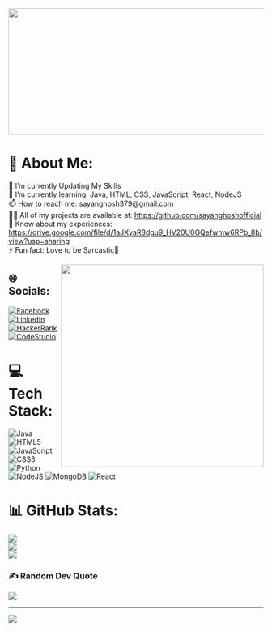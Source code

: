 <img align="center" width="1000" height="250" src="https://user-images.githubusercontent.com/99132893/210400174-47428360-f926-404d-a4d4-1650d0734068.gif">

# 💫 About Me:
🔭 I’m currently Updating My Skills<br>🌱 I’m currently learning: Java, HTML, CSS, JavaScript, React, NodeJS<br>📫 How to reach me: sayanghosh379@gmail.com<br>👨‍💻 All of my projects are available at: https://github.com/sayanghoshofficial<br>📄 Know about my experiences: https://drive.google.com/file/d/1aJXyaR8dgu9_HV20U0GQefwmw6RPb_8b/view?usp=sharing<br>⚡ Fun fact: Love to be Sarcastic🤗<br>

<img align="right" width="400" src="https://user-images.githubusercontent.com/99132893/210392636-50a29244-7b85-4770-a584-7bb49f01dbb3.gif">

## 🌐 Socials:
[![Facebook](https://img.shields.io/badge/Facebook-%231877F2.svg?logo=Facebook&logoColor=white)](https://facebook.com/SayanGhoshOfficial97) [![LinkedIn](https://img.shields.io/badge/LinkedIn-%230077B5.svg?logo=linkedin&logoColor=white)](https://linkedin.com/in/SayanGhoshOfficial) [![HackerRank](https://img.shields.io/badge/-HackerRank-darkgreen.svg?logo=hackerrank&logoColor=white)](https://www.hackerrank.com/sayanghosh379) [![CodeStudio](https://img.shields.io/badge/CS-CodeStudio-darkred.svg?logo=codestudio&logoColor=white)](https://www.codingninjas.com/codestudio/profile/e22ca916-05f5-4726-8537-c64a7d25b356)

# 💻 Tech Stack:
![Java](https://img.shields.io/badge/java-%23ED8B00.svg?style=plastic&logo=java&logoColor=white) ![HTML5](https://img.shields.io/badge/html5-%23E34F26.svg?style=plastic&logo=html5&logoColor=white) ![JavaScript](https://img.shields.io/badge/javascript-%23323330.svg?style=plastic&logo=javascript&logoColor=%23F7DF1E) ![CSS3](https://img.shields.io/badge/css3-%231572B6.svg?style=plastic&logo=css3&logoColor=white) ![Python](https://img.shields.io/badge/python-3670A0?style=plastic&logo=python&logoColor=ffdd54) ![NodeJS](https://img.shields.io/badge/node.js-6DA55F?style=plastic&logo=node.js&logoColor=white) ![MongoDB](https://img.shields.io/badge/-MongoDB-green.svg?style=plastic&logo=node.MongoDB&logoColor=white) ![React](https://img.shields.io/badge/react-%2320232a.svg?style=plastic&logo=react&logoColor=%2361DAFB)
# 📊 GitHub Stats:
![](https://github-readme-stats.vercel.app/api?username=sayanghoshofficial&theme=radical&hide_border=true&include_all_commits=false&count_private=false)<br/>
![](https://github-readme-streak-stats.herokuapp.com/?user=sayanghoshofficial&theme=radical&hide_border=true)<br/>
![](https://github-readme-stats.vercel.app/api/top-langs/?username=sayanghoshofficial&theme=radical&hide_border=true&include_all_commits=false&count_private=false&layout=compact)

### ✍️ Random Dev Quote
![](https://quotes-github-readme.vercel.app/api?type=horizontal&theme=merko)

---
[![](https://visitcount.itsvg.in/api?id=sayanghoshofficial&icon=2&color=3)](https://visitcount.itsvg.in)

<!-- Proudly created with GPRM ( https://gprm.itsvg.in ) -->
